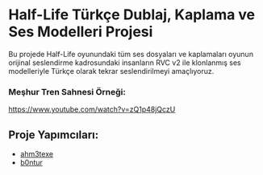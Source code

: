 # Half-Life Türkçe Dublaj, Kaplama ve Ses Modelleri Projesi 
Bu projede Half-Life oyunundaki tüm ses dosyaları ve kaplamaları oyunun orijinal seslendirme kadrosundaki insanların RVC v2 ile klonlanmış ses modelleriyle Türkçe olarak tekrar seslendirilmeyi amaçlıyoruz.

### Meşhur Tren Sahnesi Örneği:

https://www.youtube.com/watch?v=zQ1p48jQczU

## Proje Yapımcıları:
- [ahm3texe](https://steamcommunity.com/id/ahm3texe/)
- [b0ntur](https://steamcommunity.com/id/bontur/)
